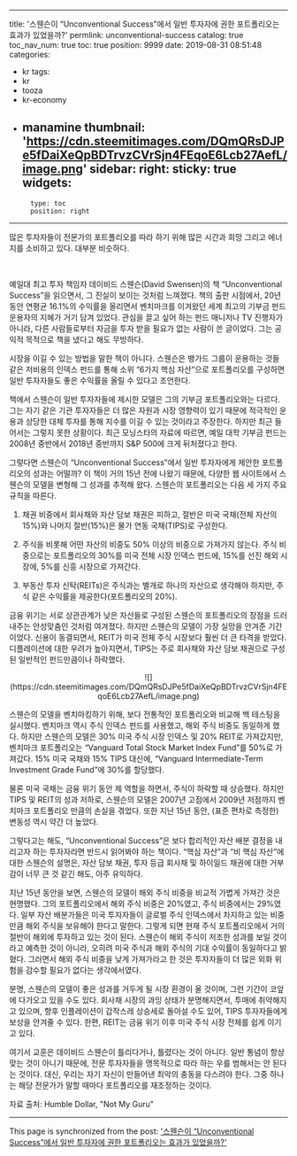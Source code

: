 
---
title: '스웬슨이 “Unconventional Success”에서 일반 투자자에 권한 포트폴리오는 효과가 있었을까?'
permlink: unconventional-success
catalog: true
toc_nav_num: true
toc: true
position: 9999
date: 2019-08-31 08:51:48
categories:
- kr
tags:
- kr
- tooza
- kr-economy
- manamine
thumbnail: 'https://cdn.steemitimages.com/DQmQRsDJPe5fDaiXeQpBDTrvzCVrSjn4FEqoE6Lcb27AefL/image.png'
sidebar:
    right:
        sticky: true
widgets:
    -
        type: toc
        position: right
---


많은 투자자들이 전문가의 포트폴리오를 따라 하기 위해 많은 시간과 희망 그리고 에너지를 소비하고 있다. 대부분 비슷하다.

​

예일대 최고 투자 책임자 데이비드 스웬슨(David Swensen)의 책 “Unconventional Success”을 읽으면서, 그 진실이 보이는 것처럼 느껴졌다. 책의 출판 시점에서, 20년 동안 연평균 16.1%의 수익률을 올리면서 벤치마크를 이겨왔던 세계 최고의 기부금 펀드 운용자의 지혜가 거기 담겨 있었다. 관심을 끌고 싶어 하는 펀드 매니저나 TV 진행자가 아니라, 다른 사람들로부터 자금을 투자 받을 필요가 없는 사람이 쓴 글이었다. 그는 공익적 목적으로 책을 냈다고 해도 무방하다.​

시장을 이길 수 있는 방법을 말한 책이 아니다. 스웬슨은 뱅가드 그룹이 운용하는 것들 같은 저비용의 인덱스 펀드를 통해 소위 “6가지 핵심 자산”으로 포트폴리오를 구성하면 일반 투자자들도 좋은 수익률을 올릴 수 있다고 조언한다.​

책에서 스웬슨이 일반 투자자들에 제시한 모델은 그의 기부금 포트폴리오와는 다르다. 그는 자기 같은 기관 투자자들은 더 많은 자원과 시장 영향력이 있기 때문에 적극적인 운용과 상당한 대체 투자를 통해 지수를 이길 수 있는 것이라고 주장한다. 하지만 최근 들어서는 그렇지 못한 상황이다. 최근 모닝스타의 자료에 따르면, 예일 대학 기부금 펀드는 2008년 중반에서 2018년 중반까지 S&P 500에 크게 뒤처졌다고 한다.​

그렇다면 스웬슨이 “Unconventional Success”에서 일반 투자자에게 제안한 포트폴리오의 성과는 어떨까? 이 책이 거의 15년 전에 나왔기 때문에, 다양한 웹 사이트에서 스웬슨의 모델을 변형해 그 성과를 추적해 왔다. 스웬슨의 포트폴리오는 다음 세 가지 주요 규칙을 따른다.​

1. 채권 비중에서 회사채와 자산 담보 채권은 피하고, 절반은 미국 국채(전체 자산의 15%)와 나머지 절반(15%)은 물가 연동 국채(TIPS)로 구성한다.​

2. 주식을 비롯해 어떤 자산의 비중도 50% 이상의 비중으로 가져가지 않는다. 주식 비중으로는 포트폴리오의 30%를 미국 전체 시장 인덱스 펀드에, 15%를 선진 해외 시장에, 5%를 신흥 시장으로 가져간다.​

3. 부동산 투자 신탁(REITs)은 주식과는 별개로 하나의 자산으로 생각해야 하지만, 주식 같은 수익률을 제공한다(포트폴리오의 20%).​

금융 위기는 서로 상관관계가 낮은 자산들로 구성된 스웬슨의 포트폴리오의 장점을 드러내주는 안성맞춤인 것처럼 여겨졌다. 하지만 스웬슨의 모델이 가장 실망을 안겨준 기간이었다. 신용이 동결되면서, REIT가 미국 전체 주식 시장보다 훨씬 더 큰 타격을 받았다. 디플레이션에 대한 우려가 높아지면서, TIPS는 주로 회사채와 자산 담보 채권으로 구성된 일반적인 펀드만큼이나 하락했다.

<center>
![](https://cdn.steemitimages.com/DQmQRsDJPe5fDaiXeQpBDTrvzCVrSjn4FEqoE6Lcb27AefL/image.png)
</center>

스웬슨의 모델을 벤치마킹하기 위해, 보다 전통적인 포트폴리오와 비교해 백 테스팅을 실시했다. 벤치마크 역시 주식 인덱스 펀드를 사용했고, 해외 주식 비중도 동일하게 했다. 하지만 스웬슨의 모델은 30% 미국 주식 시장 인덱스 및 20% REIT로 가져갔지만, 벤치마크 포트폴리오는 “Vanguard Total Stock Market Index Fund”를 50%로 가져갔다. 15% 미국 국채와 15% TIPS 대신에, “Vanguard Intermediate-Term Investment Grade Fund”에 30%를 할당했다.​

물론 미국 국채는 금융 위기 동안 제 역할을 하면서, 주식이 하락할 때 상승했다. 하지만 TIPS 및 REIT의 성과 저하로, 스웬슨의 모델은 2007년 고점에서 2009년 저점까지 벤치마크 포트폴리오 만큼의 손실을 겪었다. 또한 지난 15년 동안, (표준 편차로 측정한) 변동성 역시 약간 더 높았다.​

그렇다고는 해도, “Unconventional Success”은 보다 합리적인 자산 배분 결정을 내리고자 하는 투자자라면 반드시 읽어봐야 하는 책이다. “핵심 자산”과 “비 핵심 자산”에 대한 스웬슨의 설명은, 자산 담보 채권, 투자 등급 회사채 및 하이일드 채권에 대한 거부감이 너무 큰 것 같긴 해도, 아주 유익하다.​

지난 15년 동안을 보면, 스웬슨의 모델이 해외 주식 비중을 비교적 가볍게 가져간 것은 현명했다. 그의 포트폴리오에서 해외 주식 비중은 20%였고, 주식 비중에서는 29%였다. 일부 자산 배분가들은 미국 투자자들이 글로벌 주식 인덱스에서 차지하고 있는 비중만큼 해외 주식을 보유해야 한다고 말한다. 그렇게 되면 현재 주식 포트폴리오에서 거의 절반이 해외에 투자하고 있는 것이 된다. 스웬슨이 해외 주식이 저조한 성과를 보일 것이라고 예측한 것이 아니라, 오히려 미국 주식과 해외 주식의 기대 수익률이 동일하다고 밝혔다. 그러면서 해외 주식 비중을 낮게 가져가라고 한 것은 투자자들이 더 많은 외화 위험을 감수할 필요가 없다는 생각에서였다.​

분명, 스웬슨의 모델이 좋은 성과를 거두게 될 시장 환경이 올 것이며, 그런 기간이 코앞에 다가오고 있을 수도 있다. 회사채 시장의 과잉 상태가 분명해지면서, 투매에 취약해지고 있으며, 향후 인플레이션이 갑작스레 상승세로 돌아설 수도 있어, TIPS 투자자들에게 보상을 안겨줄 수 있다. 한편, REIT는 금융 위기 이후 미국 주식 시장 전체를 쉽게 이기고 있다.​

여기서 교훈은 데이비드 스웬슨이 틀리다거나, 틀렸다는 것이 아니다. 일반 통념이 항상 맞는 것이 아니기 때문에, 전문 투자자들을 맹목적으로 따라 하는 우를 범해서는 안 된다는 것이다. 대신, 우리는 자기 자신이 만들어낸 최악의 충동을 다스려야 한다. 그중 하나는 해당 전문가가 말할 때마다 포트폴리오를 재조정하는 것이다.​

자료 출처: Humble Dollar, "Not My Guru"

- - -

This page is synchronized from the post: ['스웬슨이 “Unconventional Success”에서 일반 투자자에 권한 포트폴리오는 효과가 있었을까?'](https://steemit.com/@pius.pius/unconventional-success)
